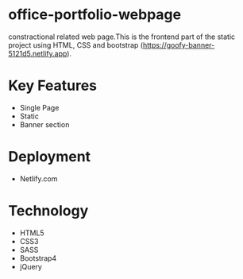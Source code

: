 # office-portfolio-webpage
constractional related web page.This is the frontend part of the static project using HTML, CSS and bootstrap (https://goofy-banner-5121d5.netlify.app).
# Key Features
* Single Page
* Static
* Banner section
# Deployment
* Netlify.com
# Technology
* HTML5
* CSS3
* SASS
* Bootstrap4
* jQuery
